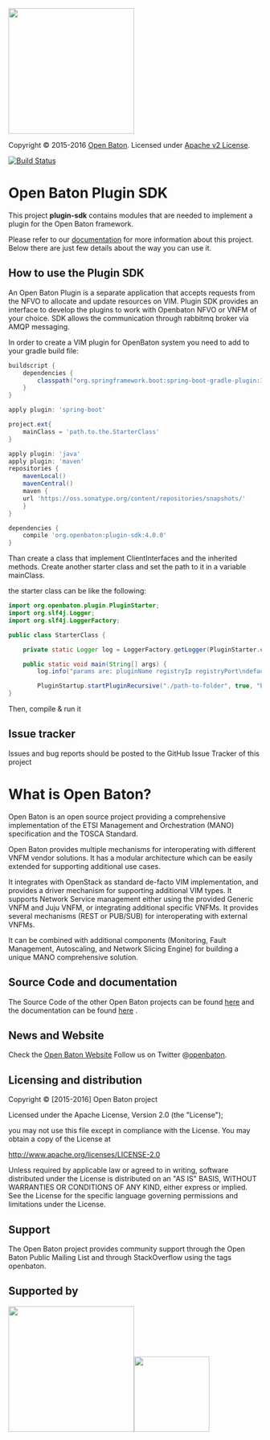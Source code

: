   <img src="https://raw.githubusercontent.com/openbaton/openbaton.github.io/master/images/openBaton.png" width="250"/>
  
  Copyright © 2015-2016 [Open Baton](http://openbaton.org). Licensed under [Apache v2 License](http://www.apache.org/licenses/LICENSE-2.0).

[![Build Status](https://travis-ci.org/openbaton/plugin-sdk.svg?branch=develop)](https://travis-ci.org/openbaton/plugin-sdk)

# Open Baton Plugin SDK

This project **plugin-sdk** contains modules that are needed to implement a plugin for the Open Baton framework.

Please refer to our [documentation][vim-plugin] for more information about this project. Below there are just few details about the way you can use it.

## How to use the Plugin SDK

An Open Baton Plugin is a separate application that accepts requests from the NFVO to allocate and update resources on VIM. Plugin SDK provides an interface to develop the plugins to work with Openbaton NFVO or VNFM of your choice. SDK allows the communication through rabbitmq broker via AMQP messaging.

In order to create a VIM plugin for OpenBaton system you need to add to your gradle build file:

```gradle
buildscript {
    dependencies {
        classpath("org.springframework.boot:spring-boot-gradle-plugin:1.2.6.RELEASE")
    }
}

apply plugin: 'spring-boot'

project.ext{
	mainClass = 'path.to.the.StarterClass'
}

apply plugin: 'java'
apply plugin: 'maven'
repositories {
    mavenLocal()
    mavenCentral()
    maven {
	url 'https://oss.sonatype.org/content/repositories/snapshots/'
    }
}

dependencies {
    compile 'org.openbaton:plugin-sdk:4.0.0'
}
```

Than create a class that implement ClientInterfaces and the inherited methods.
Create another starter class and set the path to it in a variable mainClass.

the starter class can be like the following:

```java
import org.openbaton.plugin.PluginStarter;
import org.slf4j.Logger;
import org.slf4j.LoggerFactory;

public class StarterClass {

    private static Logger log = LoggerFactory.getLogger(PluginStarter.class);

    public static void main(String[] args) {
        log.info("params are: pluginName registryIp registryPort\ndefault is openstack-plugin localhost 1099");

        PluginStartup.startPluginRecursive("./path-to-folder", true, "broker-ip", "5672", 15, "admin", "openbaton", "15672");
}
```

Then, compile & run it

## Issue tracker

Issues and bug reports should be posted to the GitHub Issue Tracker of this project

# What is Open Baton?

Open Baton is an open source project providing a comprehensive implementation of the ETSI Management and Orchestration (MANO) specification and the TOSCA Standard.

Open Baton provides multiple mechanisms for interoperating with different VNFM vendor solutions. It has a modular architecture which can be easily extended for supporting additional use cases. 

It integrates with OpenStack as standard de-facto VIM implementation, and provides a driver mechanism for supporting additional VIM types. It supports Network Service management either using the provided Generic VNFM and Juju VNFM, or integrating additional specific VNFMs. It provides several mechanisms (REST or PUB/SUB) for interoperating with external VNFMs. 

It can be combined with additional components (Monitoring, Fault Management, Autoscaling, and Network Slicing Engine) for building a unique MANO comprehensive solution.

## Source Code and documentation

The Source Code of the other Open Baton projects can be found [here][openbaton-github] and the documentation can be found [here][openbaton-doc] .

## News and Website

Check the [Open Baton Website][openbaton]
Follow us on Twitter @[openbaton][openbaton-twitter].

## Licensing and distribution
Copyright © [2015-2016] Open Baton project

Licensed under the Apache License, Version 2.0 (the "License");

you may not use this file except in compliance with the License.
You may obtain a copy of the License at

  http://www.apache.org/licenses/LICENSE-2.0

Unless required by applicable law or agreed to in writing, software
distributed under the License is distributed on an "AS IS" BASIS,
WITHOUT WARRANTIES OR CONDITIONS OF ANY KIND, either express or implied.
See the License for the specific language governing permissions and
limitations under the License.

## Support
The Open Baton project provides community support through the Open Baton Public Mailing List and through StackOverflow using the tags openbaton.

## Supported by
  <img src="https://raw.githubusercontent.com/openbaton/openbaton.github.io/master/images/fokus.png" width="250"/><img src="https://raw.githubusercontent.com/openbaton/openbaton.github.io/master/images/tu.png" width="150"/>

[fokus-logo]: https://raw.githubusercontent.com/openbaton/openbaton.github.io/master/images/fokus.png
[openbaton]: http://openbaton.org
[openbaton-doc]: http://openbaton.org/documentation
[openbaton-github]: http://github.org/openbaton
[openbaton-logo]: https://raw.githubusercontent.com/openbaton/openbaton.github.io/master/images/openBaton.png
[openbaton-mail]: mailto:users@openbaton.org
[openbaton-twitter]: https://twitter.com/openbaton
[tub-logo]: https://raw.githubusercontent.com/openbaton/openbaton.github.io/master/images/tu.png
[vim-plugin]: http://openbaton.github.io/documentation/vim-plugin/
